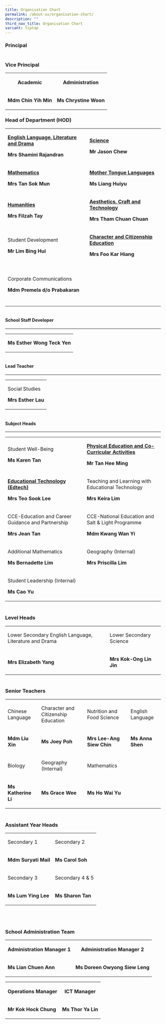 ```yaml
---
title: Organisation Chart
permalink: /about-us/organisation-chart/
description: ""
third_nav_title: Organisation Chart
variant: tiptap
---
```

<h3><strong>Principal</strong></h3>
<h3><br><strong>Vice Principal</strong></h3>
<table>
<tbody>
<tr>
<th rowspan="1" colspan="1">
<p>Academic</p>
</th>
<th rowspan="1" colspan="1">
<p>Administration</p>
</th>
</tr>
<tr>
<td rowspan="1" colspan="1">
<p><strong>Mdm Chin Yih Min</strong>
</p>
</td>
<td rowspan="1" colspan="1">
<p><strong>Ms Chrystine Woon</strong>
</p>
</td>
</tr>
</tbody>
</table>
<p></p>
<h3><strong>Head of Department (HOD)</strong></h3>
<table>
<tbody>
<tr>
<td rowspan="1" colspan="1">
<p><strong><a href="/about-us/organisation-chart/english-language-literature-and-drama" rel="noopener noreferrer nofollow" target="_blank">English Language, Literature and Drama</a></strong>
</p>
<p><strong>Mrs Shamini Rajandran</strong>
</p>
</td>
<td rowspan="1" colspan="1">
<p><strong><a href="/about-us/organisation-chart/science" rel="noopener noreferrer nofollow" target="_blank">Science</a></strong>
</p>
<p><strong>Mr Jason Chew</strong>
</p>
</td>
</tr>
<tr>
<td rowspan="1" colspan="1">
<p><strong><a href="/about-us/organisation-chart/mathematics" rel="noopener noreferrer nofollow" target="_blank">Mathematics</a></strong>
</p>
<p><strong>Mrs Tan Sok Mun</strong>
</p>
</td>
<td rowspan="1" colspan="1">
<p><strong><a href="/about-us/organisation-chart/mother-tongue" rel="noopener noreferrer nofollow" target="_blank">Mother Tongue Languages</a></strong>
</p>
<p><strong>Ms Liang Huiyu</strong>
</p>
</td>
</tr>
<tr>
<td rowspan="1" colspan="1">
<p><strong><a href="/about-us/organisation-chart/humanities" rel="noopener noreferrer nofollow" target="_blank">Humanities</a></strong>
</p>
<p><strong>Mrs Filzah Tay</strong>
</p>
</td>
<td rowspan="1" colspan="1">
<p><strong><a href="/about-us/organisation-chart/aesthetics-craft-and-technology" rel="noopener noreferrer nofollow" target="_blank">Aesthetics, Craft and Technology</a></strong>
</p>
<p><strong>Mrs Tham&nbsp;Chuan Chuan</strong>&nbsp;</p>
</td>
</tr>
<tr>
<td rowspan="1" colspan="1">
<p>Student Development</p>
<p><strong>Mr Lim Bing Hui</strong>
</p>
</td>
<td rowspan="1" colspan="1">
<p><strong><a href="/about-us/organisation-chart/character-and-citizenship-education" rel="noopener noreferrer nofollow" target="_blank">Character and Citizenship Education</a></strong>
</p>
<p><strong>Mrs Foo Kar Hiang</strong>
</p>
</td>
</tr>
<tr>
<td rowspan="1" colspan="1">
<p></p>
</td>
<td rowspan="1" colspan="1">
<p></p>
</td>
</tr>
<tr>
<td rowspan="1" colspan="1">
<p>Corporate Communications</p>
<p><strong>Mdm Premela d/o Prabakaran</strong>
</p>
</td>
<td rowspan="1" colspan="1">
<p></p>
</td>
</tr>
<tr>
<td rowspan="1" colspan="1">
<p></p>
</td>
<td rowspan="1" colspan="1">
<p></p>
</td>
</tr>
</tbody>
</table>
<h4><br>School Staff Developer</h4>
<hr>
<table>
<tbody>
<tr>
<td rowspan="1" colspan="1">
<p><strong>Ms Esther Wong Teck Yen</strong>
</p>
</td>
</tr>
</tbody>
</table>
<h4><br>Lead Teacher</h4>
<hr>
<table>
<tbody>
<tr>
<td rowspan="1" colspan="1">
<p>Social Studies</p>
<p><strong>Mrs Esther Lau</strong>
</p>
</td>
</tr>
</tbody>
</table>
<h4><br>Subject Heads</h4>
<hr>
<table>
<tbody>
<tr>
<td rowspan="1" colspan="1">
<p>Student Well-Being</p>
<p><strong>Ms Karen Tan</strong>
</p>
</td>
<td rowspan="1" colspan="1">
<p><strong><a href="https://cms.isomer.gov.sg/about-us/organisation-chart/physical-education-and-co-curricular-activities" rel="noopener noreferrer nofollow" target="_blank"><u>Physical Education and Co-Curricular Activities</u></a></strong>
</p>
<p><strong>Mr Tan Hee Ming</strong>
</p>
</td>
</tr>
<tr>
<td rowspan="1" colspan="1">
<p><strong><a href="/about-us/organisation-chart/information-and-communications-technology" rel="noopener noreferrer nofollow" target="_blank">Educational Technology (Edtech)</a></strong>
</p>
<p></p>
<p><strong>Mrs Teo Sook Lee</strong>
</p>
</td>
<td rowspan="1" colspan="1">
<p>Teaching and Learning with Educational Technology</p>
<p><strong>Mrs Keira Lim</strong>
</p>
</td>
</tr>
<tr>
<td rowspan="1" colspan="1">
<p>CCE-Education and Career Guidance and Partnership</p>
<p><strong>Mrs Jean Tan</strong>
</p>
</td>
<td rowspan="1" colspan="1">
<p>CCE-National Education and Salt &amp; Light Programme</p>
<p><strong>Mdm Kwang Wan Yi</strong>
</p>
</td>
</tr>
<tr>
<td rowspan="1" colspan="1">
<p>Additional Mathematics</p>
<p><strong>Ms Bernadette Lim</strong>
</p>
</td>
<td rowspan="1" colspan="1">
<p>Geography (Internal)</p>
<p><strong>Mrs Priscilla Lim</strong>
</p>
</td>
</tr>
<tr>
<td rowspan="1" colspan="1">
<p>Student Leadership (Internal)</p>
<p><strong>Ms Cao Yu</strong>
</p>
</td>
<td rowspan="1" colspan="1">
<p></p>
</td>
</tr>
</tbody>
</table>
<h3><br>Level Heads</h3>
<table>
<tbody>
<tr>
<td rowspan="1" colspan="1">
<p>Lower Secondary English Language, Literature and Drama</p>
</td>
<td rowspan="1" colspan="1">
<p>Lower Secondary Science</p>
</td>
</tr>
<tr>
<td rowspan="1" colspan="1">
<p><strong>Mrs Elizabeth Yang</strong>
</p>
</td>
<td rowspan="1" colspan="1">
<p><strong>Mrs Kok-Ong Lin Jin</strong>
</p>
</td>
</tr>
</tbody>
</table>
<h3><br>Senior Teachers</h3>
<table>
<tbody>
<tr>
<td rowspan="1" colspan="1">
<p>Chinese Language</p>
</td>
<td rowspan="1" colspan="1">
<p>Character and Citizenship Education</p>
</td>
<td rowspan="1" colspan="1">
<p>Nutrition and Food Science</p>
</td>
<td rowspan="1" colspan="1">
<p>English Language</p>
</td>
</tr>
<tr>
<td rowspan="1" colspan="1">
<p><strong>Mdm Liu Xin</strong>
</p>
</td>
<td rowspan="1" colspan="1">
<p><strong>Ms Joey Poh</strong>
</p>
</td>
<td rowspan="1" colspan="1">
<p><strong>Mrs Lee-Ang Siew Chin</strong>
</p>
</td>
<td rowspan="1" colspan="1">
<p><strong>Ms Anna Shen</strong>
</p>
</td>
</tr>
<tr>
<td rowspan="1" colspan="1">
<p>Biology</p>
</td>
<td rowspan="1" colspan="1">
<p>Geography (Internal)</p>
</td>
<td rowspan="1" colspan="1">
<p>Mathematics</p>
</td>
<td rowspan="1" colspan="1">
<p></p>
</td>
</tr>
<tr>
<td rowspan="1" colspan="1">
<p><strong>Ms Katherine Li</strong>
</p>
</td>
<td rowspan="1" colspan="1">
<p><strong>Ms Grace Wee</strong>
</p>
</td>
<td rowspan="1" colspan="1">
<p><strong>Ms Ho Wai Yu</strong>
</p>
</td>
<td rowspan="1" colspan="1">
<p></p>
</td>
</tr>
</tbody>
</table>
<h3><br>Assistant Year Heads</h3>
<table>
<tbody>
<tr>
<td rowspan="1" colspan="1">
<p>Secondary 1</p>
</td>
<td rowspan="1" colspan="1">
<p>Secondary 2</p>
</td>
</tr>
<tr>
<td rowspan="1" colspan="1">
<p><strong>Mdm Suryati Mail</strong>
</p>
</td>
<td rowspan="1" colspan="1">
<p><strong>Ms Carol Soh</strong>
</p>
</td>
</tr>
<tr>
<td rowspan="1" colspan="1">
<p>Secondary 3</p>
</td>
<td rowspan="1" colspan="1">
<p>Secondary 4 &amp; 5</p>
</td>
</tr>
<tr>
<td rowspan="1" colspan="1">
<p><strong>Ms Lum Ying Lee</strong>
</p>
</td>
<td rowspan="1" colspan="1">
<p><strong>Ms Sharon Tan</strong>
</p>
</td>
</tr>
</tbody>
</table>
<p>
<br>
</p>
<h3><br>School Administration Team</h3>
<table>
<tbody>
<tr>
<th rowspan="1" colspan="1">
<p>Administration Manager 1</p>
</th>
<th rowspan="1" colspan="1">
<p>Administration Manager 2</p>
</th>
</tr>
<tr>
<td rowspan="1" colspan="1">
<p><strong>Ms Lian Chuen Ann</strong>
</p>
</td>
<td rowspan="1" colspan="1">
<p><strong>Ms Doreen Owyong Siew Leng</strong>
</p>
</td>
</tr>
</tbody>
</table>
<table>
<tbody>
<tr>
<th rowspan="1" colspan="1">
<p></p>
<p>Operations Manager</p>
</th>
<th rowspan="1" colspan="1">
<p></p>
<p>ICT Manager</p>
</th>
</tr>
<tr>
<td rowspan="1" colspan="1">
<p><strong>Mr Kok Hock Chung</strong>
</p>
</td>
<td rowspan="1" colspan="1">
<p><strong>Ms Thor Ya Lin</strong>
</p>
</td>
</tr>
</tbody>
</table>
<p></p>
